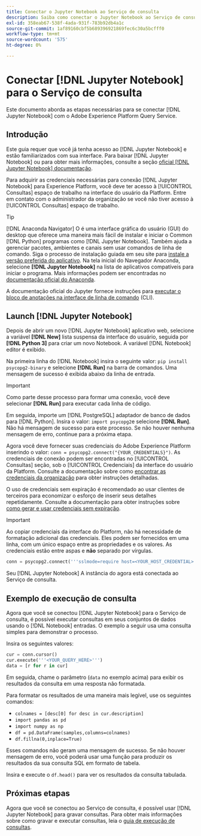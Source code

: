```yaml
---
title: Conectar o Jupyter Notebook ao Serviço de consulta
description: Saiba como conectar o Jupyter Notebook ao Serviço de consulta da Adobe Experience Platform.
exl-id: 358eab67-538f-4ada-931f-783b92db4a1c
source-git-commit: 1af89160cbf5b689396921869fec6c30a5bcfff0
workflow-type: tm+mt
source-wordcount: '575'
ht-degree: 0%

---
```


# Conectar [!DNL Jupyter Notebook] para o Serviço de consulta

Este documento aborda as etapas necessárias para se conectar [!DNL Jupyter Notebook] com o Adobe Experience Platform Query Service.

## Introdução

Este guia requer que você já tenha acesso ao [!DNL Jupyter Notebook] e estão familiarizados com sua interface. Para baixar [!DNL Jupyter Notebook] ou para obter mais informações, consulte a seção [oficial [!DNL Jupyter Notebook] documentação](https://jupyter.org/).

Para adquirir as credenciais necessárias para conexão [!DNL Jupyter Notebook] para Experience Platform, você deve ter acesso à [!UICONTROL Consultas] espaço de trabalho na interface do usuário da Platform. Entre em contato com o administrador da organização se você não tiver acesso à [!UICONTROL Consultas] espaço de trabalho.

>[!TIP]
>
>[!DNL Anaconda Navigator] O é uma interface gráfica do usuário (GUI) do desktop que oferece uma maneira mais fácil de instalar e iniciar o Common [!DNL Python] programas como [!DNL Jupyter Notebook]. Também ajuda a gerenciar pacotes, ambientes e canais sem usar comandos de linha de comando.
>Siga o processo de instalação guiada em seu site para [instale a versão preferida do aplicativo](https://docs.anaconda.com/anaconda/install/).
>Na tela inicial do Navegador Anaconda, selecione **[!DNL Jupyter Notebook]** na lista de aplicativos compatíveis para iniciar o programa.
>Mais informações podem ser encontradas no [documentação oficial do Anaconda](https://docs.anaconda.com/anaconda/navigator/).

A documentação oficial do Jupyter fornece instruções para [executar o bloco de anotações na interface de linha de comando](https://docs.jupyter.org/en/latest/running.html#how-do-i-open-a-specific-notebook) (CLI).

## Launch [!DNL Jupyter Notebook]

Depois de abrir um novo [!DNL Jupyter Notebook] aplicativo web, selecione a variável **[!DNL New]** lista suspensa da interface do usuário, seguida por **[!DNL Python 3]** para criar um novo Notebook. A variável [!DNL Notebook] editor é exibido.

Na primeira linha do [!DNL Notebook] insira o seguinte valor: `pip install psycopg2-binary` e selecione **[!DNL Run]** na barra de comandos. Uma mensagem de sucesso é exibida abaixo da linha de entrada.

>[!IMPORTANT]
>
>Como parte desse processo para formar uma conexão, você deve selecionar **[!DNL Run]** para executar cada linha de código.

Em seguida, importe um [!DNL PostgreSQL] adaptador de banco de dados para [!DNL Python]. Insira o valor: `import psycopg2`e selecione **[!DNL Run]**. Não há mensagem de sucesso para este processo. Se não houver nenhuma mensagem de erro, continue para a próxima etapa.

Agora você deve fornecer suas credenciais do Adobe Experience Platform inserindo o valor: `conn = psycopg2.connect("{YOUR_CREDENTIALS}")`. As credenciais de conexão podem ser encontradas no [!UICONTROL Consultas] seção, sob o [!UICONTROL Credenciais] da interface do usuário da Platform. Consulte a documentação sobre como [encontrar as credenciais da organização](../ui/credentials.md) para obter instruções detalhadas.

O uso de credenciais sem expiração é recomendado ao usar clientes de terceiros para economizar o esforço de inserir seus detalhes repetidamente. Consulte a documentação para obter instruções sobre [como gerar e usar credenciais sem expiração](../ui/credentials.md#non-expiring-credentials).

>[!IMPORTANT]
>
>Ao copiar credenciais da interface do Platform, não há necessidade de formatação adicional das credenciais. Eles podem ser fornecidos em uma linha, com um único espaço entre as propriedades e os valores. As credenciais estão entre aspas e **não** separado por vírgulas.

```python
conn = psycopg2.connect('''sslmode=require host=<YOUR_HOST_CREDENTIAL> port=80 dbname=prod:all user=<YOUR_ORGANIZATION_ID> password=<YOUR_PASSWORD>''')"
```

Seu [!DNL Jupyter Notebook] A instância do agora está conectada ao Serviço de consulta.

## Exemplo de execução de consulta

Agora que você se conectou [!DNL Jupyter Notebook] para o Serviço de consulta, é possível executar consultas em seus conjuntos de dados usando o [!DNL Notebook] entradas. O exemplo a seguir usa uma consulta simples para demonstrar o processo.

Insira os seguintes valores:

```python
cur = conn.cursor()
cur.execute('''<YOUR_QUERY_HERE>''')
data = [r for r in cur]
```

Em seguida, chame o parâmetro (`data` no exemplo acima) para exibir os resultados da consulta em uma resposta não formatada.

Para formatar os resultados de uma maneira mais legível, use os seguintes comandos:

- `colnames = [desc[0] for desc in cur.description]`
- `import pandas as pd`
- `import numpy as np`
- `df = pd.DataFrame(samples,columns=colnames)`
- `df.fillna(0,inplace=True)`

Esses comandos não geram uma mensagem de sucesso. Se não houver mensagem de erro, você poderá usar uma função para produzir os resultados da sua consulta SQL em formato de tabela.

Insira e execute o `df.head()` para ver os resultados da consulta tabulada.

## Próximas etapas

Agora que você se conectou ao Serviço de consulta, é possível usar [!DNL Jupyter Notebook] para gravar consultas. Para obter mais informações sobre como gravar e executar consultas, leia o [guia de execução de consultas](../best-practices/writing-queries.md).
